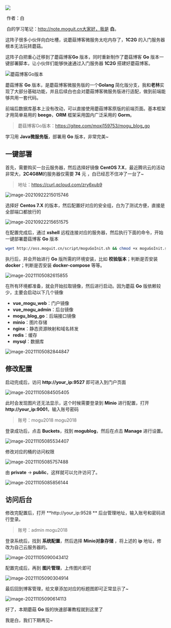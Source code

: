 ![](images/0.jpg)

​                                                                                                                                                                           作者：白

​                                                                                                                         白的学习笔记：http://note.moguit.cn大家好，我是 **白**。

这阵子很多小伙伴向白吐槽，说蘑菇博客微服务太吃内存了，**1C2G** 的入门服务器根本无法玩转蘑菇。

这阵子白把重心迁移到了蘑菇博客**Go** 版本，同时重新制作了蘑菇博客 **Go** 版本一键部署脚本，让小伙伴们能够快速通过入门服务器 **1C2G** 搭建好蘑菇博客。

![蘑菇博客Go版本](images/image-20211018082336948.png)

蘑菇博客 **Go** 版本，是蘑菇博客微服务版的一个**Golang** 简化版分支，我和**老林**实现了大部分基础功能，并且后续白也会对蘑菇博客微服务版进行适配，做到前端能够共用一套代码。

前端后数据库基本上没有改动，可以直接使用蘑菇博客原版的前端页面。基本框架才用简单易用的 **beego**，**ORM** 框架采用国内广泛采用的 **Gorm**。

> 蘑菇博客Go版本：https://gitee.com/moxi159753/mogu_blog_go

学习用 **Java微服务版**，部署用 **Go** 版本，非常完美~

## 一键部署

首先，需要购买一台云服务器，然后选择好镜像 **CentOS 7.X**，最近腾讯云的活动非常大，**2C4G8M**的服务器仅需要 **74** 元 ，白已经忍不住冲了一台了~

> 地址：https://curl.qcloud.com/zry6xub9

![image-20210922215015746](images/image-20210922215015746.png)

选择好 **Centos 7.X** 的版本，然后配置好对应的安全组，白为了测试方便，直接是全部端口都放行的

![image-20210922215651575](images/image-20210922215651575.png)

在配置完成后，通过 **xshell** 远程连接对应的服务器，然后执行下面的命令，开始一键部署蘑菇博客 **Go** 版本

```bash
wget http://oss.moguit.cn/script/moguGoInit.sh && chmod +x moguGoInit.sh && sh moguGoInit.sh
```

执行后，并会开始进行 **Go** 版所需的环境安装，比如 **校验版本**；判断是否安装 **docker**；判断是否安装 **docker-compose** 等等。

![image-20211105082615855](images/image-20211105082615855.png)

在所有环境都准备，就会开始拉取镜像，然后进行启动。因为蘑菇 **Go** 版依赖较少，主要会启动以下几个镜像

- **vue_mogu_web**：门户镜像
- **vue_mogu_admin**：后台镜像
- **mogu_blog_go**：后端接口镜像
- **minio**：图片存储
- **nginx**：静态资源映射和域名转发
- **redis**：缓存
- **mysql**：数据库

![image-20211105082844847](images/image-20211105082844847.png)

## 修改配置

启动完成后，访问 **http://your_ip:9527**  即可进入到门户页面

![image-20211105084505405](images/image-20211105084505405.png)

此时会发现图片还无法显示，这个时候需要登录到 **Minio** 进行配置，打开  **http://your_ip:9001**，输入账号密码

> 账号：mogu2018  mogu2018

登录成功后，点击 **Buckets**，找到 **mogublog**，然后在点击 **Manage** 进行设置。

![image-20211105085534407](images/image-20211105085534407.png)

修改对应的桶的访问权限 

![image-20211105085757488](images/image-20211105085757488.png)

由 **private** ->  **public**，这样就可以允许访问了。

![image-20211105085856144](images/image-20211105085856144.png)



## 访问后台

修改完配置后，打开  **http://your_ip:9528 ** 后台管理地址，输入账号和密码进行登录。

> 账号：admin   mogu2018

登录系统后，找到 **系统配置**，然后选择 **Minio对象存储** ，将上述的 **ip** 地址，修改为自己云服务器的。

![image-20211105090043412](images/image-20211105090043412.png)

配置完成后，再到 **图片管理**，上传图片即可

![image-20211105090304914](images/image-20211105090304914.png)

最后回到博客管理，给文章添加对应的标题图即可正常显示了~

![image-20211105090614113](images/image-20211105090614113.png)

好了，本期蘑菇 **Go** 版的快速部署教程就到这里了

我是白，我们下期再见~